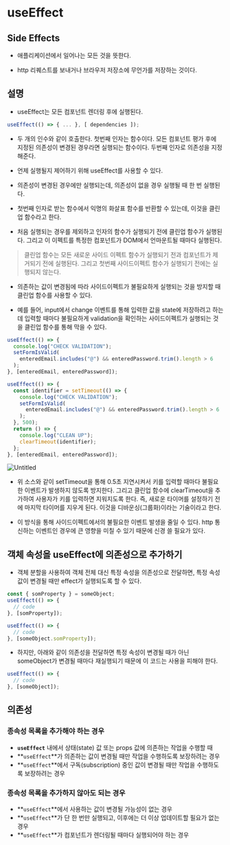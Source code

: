 # useEffect

## Side Effects

- 애플리케이션에서 일어나는 모든 것을 뜻한다.

- http 리퀘스트를 보내거나 브라우저 저장소에 무언가를 저장하는 것이다.

## 설명

- useEffect는 모든 컴포넌트 렌더링 후에 실행된다.

```jsx
useEffect(() => { ... }, [ dependencies ]);
```

- 두 개의 인수와 같이 호출한다. 첫번째 인자는 함수이다. 모든 컴포넌트 평가 후에 지정된 의존성이 변경된 경우라면 실행되는 함수이다. 두번째 인자로 의존성을 지정해준다.

- 언제 실행될지 제어하기 위해 useEffect를 사용할 수 있다.

- 의존성이 변경된 경우에만 실행되는데, 의존성이 없을 경우 실행될 때 한 번 실행된다.

- 첫번째 인자로 받는 함수에서 익명의 화살표 함수를 반환할 수 있는데, 이것을 클린업 함수라고 한다.

- 처음 실행되는 경우를 제외하고 인자의 함수가 실행되기 전에 클린업 함수가 실행된다. 그리고 이 이펙트를 특정한 컴포넌트가 DOM에서 언마운트될 때마다 실행된다.

> 클린업 함수는 모든 새로운 사이드 이펙트 함수가 실행되기 전과 컴포넌트가 제거되기 전에 실행된다. 그리고 첫번째 사이드이펙트 함수가 실행되기 전에는 실행되지 않는다.

- 의존하는 값이 변경됨에 따라 사이드이펙트가 불필요하게 실행되는 것을 방지할 때 클린업 함수를 사용할 수 있다.

- 예를 들어, input에서 change 이벤트를 통해 입력한 값을 state에 저장하려고 하는데 입력할 때마다 불필요하게 validation을 확인하는 사이드이펙트가 실행되는 것을 클린업 함수를 통해 막을 수 있다.

```jsx
useEffect(() => {
  console.log("CHECK VALIDATION");
  setFormIsValid(
    enteredEmail.includes("@") && enteredPassword.trim().length > 6
  );
}, [enteredEmail, enteredPassword]);
```

```jsx
useEffect(() => {
  const identifier = setTimeout(() => {
    console.log("CHECK VALIDATION");
    setFormIsValid(
      enteredEmail.includes("@") && enteredPassword.trim().length > 6
    );
  }, 500);
  return () => {
    console.log("CLEAN UP");
    clearTimeout(identifier);
  };
}, [enteredEmail, enteredPassword]);
```

![Untitled](https://file.notion.so/f/s/fc42643d-3000-4543-89ed-a6a6d886d208/Untitled.png?id=f7d4a3e3-504d-43a6-bb24-d0683b01bbcc&table=block&spaceId=20c36604-35c2-450e-9c93-ed7003b1ec4d&expirationTimestamp=1683117442390&signature=5c8bSdkiIeAoHCgQwQDPrFM702gFNveDXBOW0Ddu1gk&downloadName=Untitled.png)

- 위 소스와 같이 setTimeout을 통해 0.5초 지연시켜서 키를 입력할 때마다 불필요한 이벤트가 발생하지 않도록 방지한다. 그리고 클린업 함수에 clearTimeout을 추가하여 사용자가 키를 입력하면 지워지도록 한다. 즉, 새로운 타이머를 설정하기 전에 마지막 타이머를 지우게 된다. 이것을 디바운싱(그룹화)이라는 기술이라고 한다.

- 이 방식을 통해 사이드이펙트에서의 불필요한 이벤트 발생을 줄일 수 있다. http 통신하는 이벤트인 경우에 큰 영향을 미칠 수 있기 때문에 신경 쓸 필요가 있다.

## 객체 속성을 useEffect에 의존성으로 추가하기

- 객체 분할을 사용하여 객체 전체 대신 특정 속성을 의존성으로 전달하면, 특정 속성 값이 변경될 때만 effect가 실행되도록 할 수 있다.

```jsx
const { somProperty } = someObject;
useEffect(() => {
  // code
}, [somProperty]);
```

```jsx
useEffect(() => {
  // code
}, [someObject.somProperty]);
```

- 하지만, 아래와 같이 의존성을 전달하면 특정 속성이 변경될 때가 아닌 someObject가 변경될 때마다 재실행되기 때문에 이 코드는 사용을 피해야 한다.

```jsx
useEffect(() => {
  // code
}, [someObject]);
```

## 의존성

### 종속성 목록을 추가해야 하는 경우

- **`useEffect`** 내에서 상태(state) 값 또는 props 값에 의존하는 작업을 수행할 때
- **`useEffect`**가 의존하는 값이 변경될 때만 작업을 수행하도록 보장하려는 경우
- **`useEffect`**에서 구독(subscription) 중인 값이 변경될 때만 작업을 수행하도록 보장하려는 경우

### 종속성 목록을 추가하지 않아도 되는 경우

- **`useEffect`**에서 사용하는 값이 변경될 가능성이 없는 경우
- **`useEffect`**가 단 한 번만 실행되고, 이후에는 더 이상 업데이트할 필요가 없는 경우
- **`useEffect`**가 컴포넌트가 렌더링될 때마다 실행되어야 하는 경우
